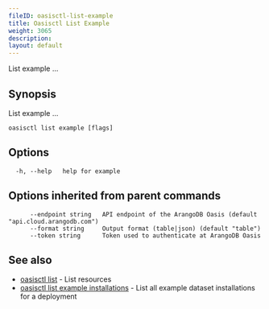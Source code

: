 ```yaml
---
fileID: oasisctl-list-example
title: Oasisctl List Example
weight: 3065
description: 
layout: default
---
```

List example ...

## Synopsis

List example ...

```
oasisctl list example [flags]
```

## Options

```
  -h, --help   help for example
```

## Options inherited from parent commands

```
      --endpoint string   API endpoint of the ArangoDB Oasis (default "api.cloud.arangodb.com")
      --format string     Output format (table|json) (default "table")
      --token string      Token used to authenticate at ArangoDB Oasis
```

## See also

* [oasisctl list]()	 - List resources
* [oasisctl list example installations](oasisctl-list-example-installations)	 - List all example dataset installations for a deployment

